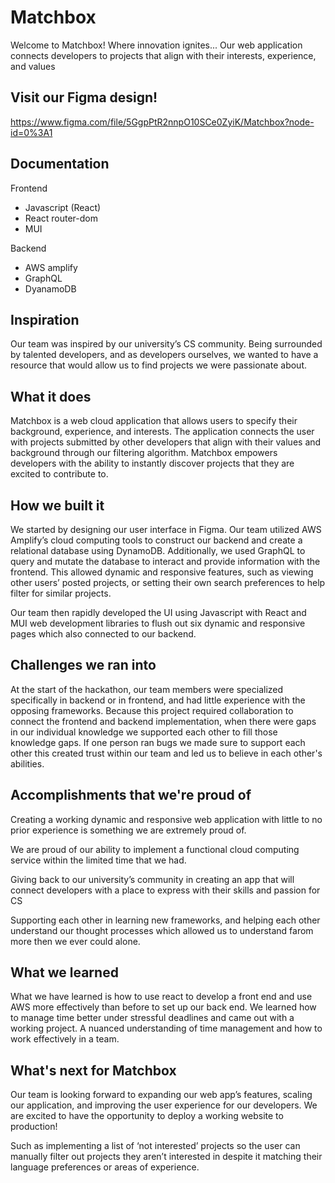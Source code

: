 # Matchbox
Welcome to Matchbox! Where innovation ignites... 
Our web application connects developers to projects that align with their interests, experience, and values

## Visit our Figma design! 
https://www.figma.com/file/5GgpPtR2nnpO10SCe0ZyiK/Matchbox?node-id=0%3A1

## Documentation
Frontend
* Javascript (React)
* React router-dom
* MUI

Backend
* AWS amplify
* GraphQL
* DyanamoDB

## Inspiration
Our team was inspired by our university’s CS community. Being surrounded by talented developers, and as developers ourselves, we wanted to have a resource that would allow us to find projects we were passionate about.

## What it does
Matchbox is a web cloud application that allows users to specify their background, experience, and interests. The application connects the user with projects submitted by other developers that align with their values and background through our filtering algorithm. Matchbox empowers developers with the ability to instantly discover projects that they are excited to contribute to.

## How we built it
We started by designing our user interface in Figma. Our team utilized AWS Amplify’s cloud computing tools to construct our backend and create a relational database using DynamoDB. Additionally, we used GraphQL to query and mutate the database to  interact and provide information with the frontend. This allowed dynamic and responsive features, such as viewing other users’ posted projects, or setting their own search preferences to help filter for similar projects.

Our team then rapidly developed the UI using Javascript with React and MUI web development libraries to flush out six dynamic and responsive pages which also connected to our backend.


## Challenges we ran into
At the start of the hackathon, our team members were specialized specifically in backend or in frontend, and had little experience with the opposing frameworks. Because this project required collaboration to connect the frontend and backend implementation, when there were gaps in our individual knowledge we supported each other to fill those knowledge gaps. If one person ran bugs we made sure to support each other this created trust within our team and led us to believe in each other's abilities. 

## Accomplishments that we're proud of
Creating a working dynamic and responsive web application with little to no prior experience is something we are extremely proud of.

We are proud of our ability to implement a functional cloud computing service within the limited time that we had.

Giving back to our university’s community in creating an app that will connect developers with a place to express with their skills and passion for CS

Supporting each other in learning new frameworks, and helping each other understand our thought processes which allowed us to understand farom more then we ever could alone.

## What we learned
What we have learned is how to use react to develop a front end and use AWS more effectively than before to set up our back end. We learned how to manage time better under stressful deadlines and came out with a working project. A nuanced understanding of time management and how to work effectively in a team.

## What's next for Matchbox
Our team is looking forward to expanding our web app’s features, scaling our application, and improving the user experience for our developers. We are excited to have the opportunity to deploy a working website to production!

Such as implementing a list of ‘not interested’ projects so the user can manually filter out projects they aren’t interested in despite it matching their language preferences or areas of experience.

